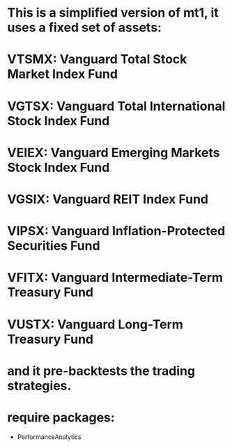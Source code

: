 # This is a simplified version of mt1, it uses a fixed set of assets: 
#
# VTSMX: Vanguard Total Stock Market Index Fund
# VGTSX: Vanguard Total International Stock Index Fund
# VEIEX: Vanguard Emerging Markets Stock Index Fund
# VGSIX: Vanguard REIT Index Fund
# VIPSX: Vanguard Inflation-Protected Securities Fund
# VFITX: Vanguard Intermediate-Term Treasury Fund
# VUSTX: Vanguard Long-Term Treasury Fund
#
# and it pre-backtests the trading strategies. 


# require packages:

* PerformanceAnalytics